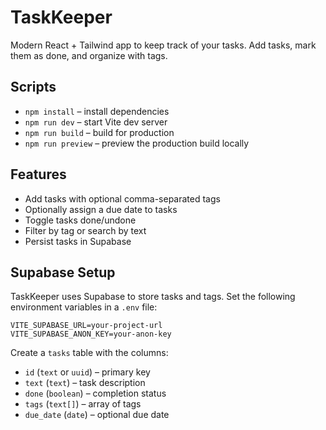 # TaskKeeper

Modern React + Tailwind app to keep track of your tasks. Add tasks, mark them as done, and organize with tags.

## Scripts

- `npm install` – install dependencies
- `npm run dev` – start Vite dev server
- `npm run build` – build for production
- `npm run preview` – preview the production build locally

## Features

- Add tasks with optional comma-separated tags
- Optionally assign a due date to tasks
- Toggle tasks done/undone
- Filter by tag or search by text
- Persist tasks in Supabase

## Supabase Setup

TaskKeeper uses Supabase to store tasks and tags. Set the following environment variables in a `.env` file:

```
VITE_SUPABASE_URL=your-project-url
VITE_SUPABASE_ANON_KEY=your-anon-key
```

Create a `tasks` table with the columns:

- `id` (`text` or `uuid`) – primary key
- `text` (`text`) – task description
- `done` (`boolean`) – completion status
- `tags` (`text[]`) – array of tags
- `due_date` (`date`) – optional due date

